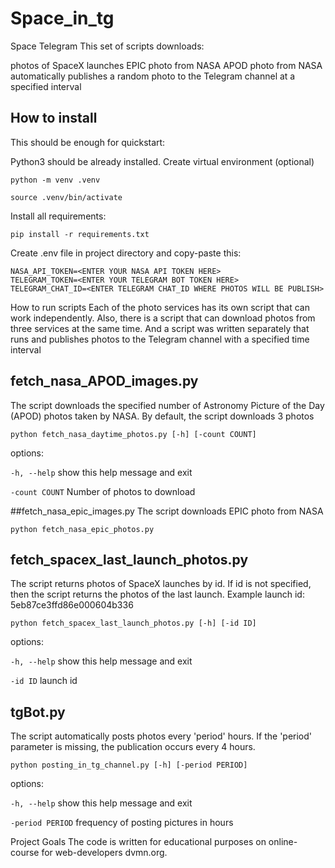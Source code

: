 # Space_in_tg

Space Telegram
This set of scripts downloads:

photos of SpaceX launches
EPIC photo from NASA
APOD photo from NASA
automatically publishes a random photo to the Telegram channel at a specified interval
## How to install
This should be enough for quickstart:

Python3 should be already installed.
Create virtual environment (optional)
```
python -m venv .venv
```
```
source .venv/bin/activate
```
Install all requirements:
```
pip install -r requirements.txt
```
Create .env file in project directory and copy-paste this:
```
NASA_API_TOKEN=<ENTER YOUR NASA API TOKEN HERE>
TELEGRAM_TOKEN=<ENTER YOUR TELEGRAM BOT TOKEN HERE>
TELEGRAM_CHAT_ID=<ENTER TELEGRAM CHAT_ID WHERE PHOTOS WILL BE PUBLISH>
```
How to run scripts
Each of the photo services has its own script that can work independently. Also, there is a script that can download photos from three services at the same time. And a script was written separately that runs and publishes photos to the Telegram channel with a specified time interval

## fetch_nasa_APOD_images.py
The script downloads the specified number of Astronomy Picture of the Day (APOD) photos taken by NASA. By default, the script downloads 3 photos
```
python fetch_nasa_daytime_photos.py [-h] [-count COUNT]
```
options:

`-h, --help` show this help message and exit

`-count COUNT` Number of photos to download

##fetch_nasa_epic_images.py
The script downloads EPIC photo from NASA
```
python fetch_nasa_epic_photos.py
```

## fetch_spacex_last_launch_photos.py
The script returns photos of SpaceX launches by id. If id is not specified, then the script returns the photos of the last launch. Example launch id: 5eb87ce3ffd86e000604b336
```
python fetch_spacex_last_launch_photos.py [-h] [-id ID] 
```
options:

`-h, --help` show this help message and exit

`-id ID` launch id


## tgBot.py
The script automatically posts photos every 'period' hours. If the 'period' parameter is missing, the publication occurs every 4 hours.
```
python posting_in_tg_channel.py [-h] [-period PERIOD]
```
options:

`-h, --help` show this help message and exit

`-period PERIOD` frequency of posting pictures in hours

Project Goals
The code is written for educational purposes on online-course for web-developers dvmn.org.

